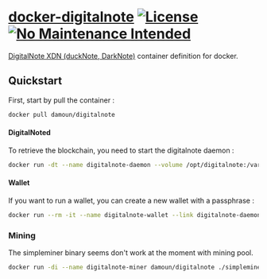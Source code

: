 [docker-digitalnote](https://registry.hub.docker.com/u/damoun/digitalnote/) [![License](http://img.shields.io/badge/license-MIT-blue.svg?style=flat)](/LICENSE) [![No Maintenance Intended](http://unmaintained.tech/badge.svg)](http://unmaintained.tech/)
====================

[DigitalNote XDN (duckNote, DarkNote)](http://digitalnote.org/) container definition for docker.

## Quickstart

First, start by pull the container :

```sh
docker pull damoun/digitalnote
```

#### DigitalNoted

To retrieve the blockchain, you need to start the digitalnote daemon :

```sh
docker run -dt --name digitalnote-daemon --volume /opt/digitalnote:/var/digitalnote damoun/digitalnote ./digitalnoted --data-dir /var/digitalnote/data
```

#### Wallet

If you want to run a wallet, you can create a new wallet with a passphrase :

```sh
docker run --rm -it --name digitalnote-wallet --link digitalnote-daemon:digitalnote-daemon --volume /opt/digitalnote:/var/digitalnote damoun/digitalnote ./simplewallet --generate-new-wallet /var/digitalnote/xdn.wallet --daemon-host digitalnote-daemon
```

### Mining

The simpleminer binary seems don't work at the moment with mining pool.

```sh
docker run -di --name digitalnote-miner damoun/digitalnote ./simpleminer --pool-addr xdn.miner.center:4555 --login ddeH5fnSdLU99rK8mJ3V8RLNXEozW7hZBZxiJWt2acEfXSkTH4hyoGEL8JCu3o197r2vfDRpcfbjkCbLZvJhT5Bc2kHFrRoE1 --pass x
```
